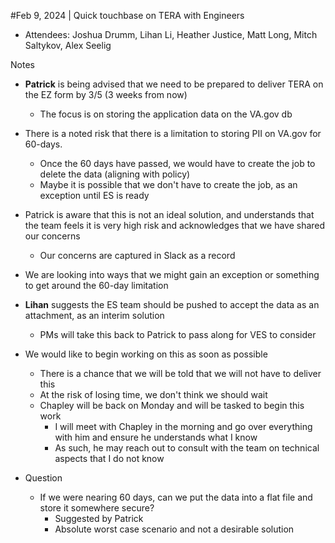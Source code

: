 #Feb 9, 2024 | Quick touchbase on TERA with Engineers
- Attendees: Joshua Drumm, Lihan Li, Heather Justice, Matt Long, Mitch Saltykov, Alex Seelig

Notes
- **Patrick** is being advised that we need to be prepared to deliver TERA on the EZ form by 3/5 (3 weeks from now)
     - The focus is on storing the application data on the VA.gov db
- There is a noted risk that there is a limitation to storing PII on VA.gov for 60-days.
     - Once the 60 days have passed, we would have to create the job to delete the data (aligning with policy)
     - Maybe it is possible that we don't have to create the job, as an exception until ES is ready
- Patrick is aware that this is not an ideal solution, and understands that the team feels it is very high risk and acknowledges that we have shared our concerns
     - Our concerns are captured in Slack as a record
- We are looking into ways that we might gain an exception or something to get around the 60-day limitation 
- **Lihan** suggests the ES team should be pushed to accept the data as an attachment, as an interim solution
     - PMs will take this back to Patrick to pass along for VES to consider


- We would like to begin working on this as soon as possible
     - There is a chance that we will be told that we will not have to deliver this
     - At the risk of losing time, we don't think we should wait
     - Chapley will be back on Monday and will be tasked to begin this work
          - I will meet with Chapley in the morning and go over everything with him and ensure he understands what I know
          - As such, he may reach out to consult with the team on technical aspects that I do not know
      
- Question
     - If we were nearing 60 days, can we put the data into a flat file and store it somewhere secure?
          - Suggested by Patrick
          - Absolute worst case scenario and not a desirable solution
